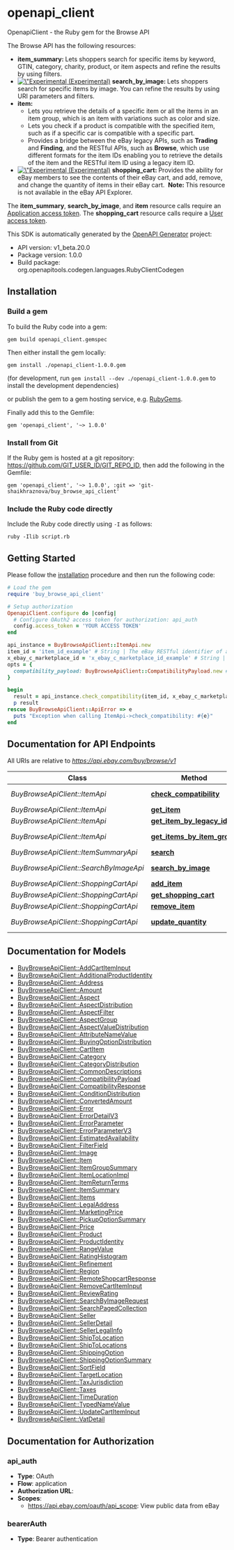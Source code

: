 # openapi_client

OpenapiClient - the Ruby gem for the Browse API

<p>The Browse API has the following resources:</p>   <ul> <li><b>item_summary: </b> Lets shoppers search for specific items by keyword, GTIN, category, charity, product, or item aspects and refine the results by using filters.</li>  <li> <a href=\"https://developer.ebay.com/api-docs/static/versioning.html#API\" target=\"_blank\"><img src=\"/cms/img/docs/experimental-icon.svg\" class=\"legend-icon experimental-icon\" alt=\"Experimental Release\" title=\"Experimental Release\" />&nbsp;(Experimental)</a> <b>search_by_image: </b> Lets shoppers search for specific items by image. You can refine the results by using URI parameters and filters.</li>   <li><b> item: </b> <ul><li>Lets you retrieve the details of a specific item or all the items in an item group, which is an item with variations such as color and size.</li> <li>Lets you check if a product is compatible with the specified item, such as if a specific car is compatible with a specific part.</li> <li>Provides a bridge between the eBay legacy APIs, such as <b>Trading</b> and <b>Finding</b>, and the RESTful APIs, such as <b>Browse</b>, which use different formats for the item IDs enabling you to retrieve the details of the item and the RESTful item ID using a legacy item ID.</li>  </ul> </li>  <li><a href=\"https://developer.ebay.com/api-docs/static/versioning.html#API\" target=\"_blank\"><img src=\"/cms/img/docs/experimental-icon.svg\" class=\"legend-icon experimental-icon\" alt=\"Experimental Release\" title=\"Experimental Release\" />&nbsp;(Experimental)</a> <b>shopping_cart: </b> Provides the ability for eBay members to see the contents of their eBay cart, and add, remove, and change the quantity of items in their eBay cart.&nbsp;&nbsp;<b>Note: </b> This resource is not available in the eBay API Explorer.</li></ul>       <p>The <b>item_summary</b>, <b>search_by_image</b>, and <b>item</b> resource calls require an <a href=\"/api-docs/static/oauth-client-credentials-grant.html\">Application access token</a>. The <b>shopping_cart</b> resource calls require a <a href=\"/api-docs/static/oauth-authorization-code-grant.html\">User access token</a>.</p>

This SDK is automatically generated by the [OpenAPI Generator](https://openapi-generator.tech) project:

- API version: v1_beta.20.0
- Package version: 1.0.0
- Build package: org.openapitools.codegen.languages.RubyClientCodegen

## Installation

### Build a gem

To build the Ruby code into a gem:

```shell
gem build openapi_client.gemspec
```

Then either install the gem locally:

```shell
gem install ./openapi_client-1.0.0.gem
```

(for development, run `gem install --dev ./openapi_client-1.0.0.gem` to install the development dependencies)

or publish the gem to a gem hosting service, e.g. [RubyGems](https://rubygems.org/).

Finally add this to the Gemfile:

    gem 'openapi_client', '~> 1.0.0'

### Install from Git

If the Ruby gem is hosted at a git repository: https://github.com/GIT_USER_ID/GIT_REPO_ID, then add the following in the Gemfile:

    gem 'openapi_client', '~> 1.0.0', :git => 'git-shaikhraznova/buy_browse_api_client'

### Include the Ruby code directly

Include the Ruby code directly using `-I` as follows:

```shell
ruby -Ilib script.rb
```

## Getting Started

Please follow the [installation](#installation) procedure and then run the following code:

```ruby
# Load the gem
require 'buy_browse_api_client'

# Setup authorization
OpenapiClient.configure do |config|
  # Configure OAuth2 access token for authorization: api_auth
  config.access_token = 'YOUR ACCESS TOKEN'
end

api_instance = BuyBrowseApiClient::ItemApi.new
item_id = 'item_id_example' # String | The eBay RESTful identifier of an item (such as a part you want to check). This ID is returned by the Browse and Feed API methods. RESTful Item ID Format: v1|#|# For example: v1|272394640372|0 or v1|162846450672|461882996982 For more information about item ID for RESTful APIs, see the Legacy API compatibility section of the Buy APIs Overview.
x_ebay_c_marketplace_id = 'x_ebay_c_marketplace_id_example' # String | The ID of the eBay marketplace you want to use. Note: This value is case sensitive. For example: &nbsp;&nbsp;X-EBAY-C-MARKETPLACE-ID = EBAY_US For a list of supported sites see, API Restrictions.
opts = {
  compatibility_payload: BuyBrowseApiClient::CompatibilityPayload.new # CompatibilityPayload | 
}

begin
  result = api_instance.check_compatibility(item_id, x_ebay_c_marketplace_id, opts)
  p result
rescue BuyBrowseApiClient::ApiError => e
  puts "Exception when calling ItemApi->check_compatibility: #{e}"
end

```

## Documentation for API Endpoints

All URIs are relative to *https://api.ebay.com/buy/browse/v1*

Class | Method | HTTP request | Description
------------ | ------------- | ------------- | -------------
*BuyBrowseApiClient::ItemApi* | [**check_compatibility**](docs/ItemApi.md#check_compatibility) | **POST** /item/{item_id}/check_compatibility | 
*BuyBrowseApiClient::ItemApi* | [**get_item**](docs/ItemApi.md#get_item) | **GET** /item/{item_id} | 
*BuyBrowseApiClient::ItemApi* | [**get_item_by_legacy_id**](docs/ItemApi.md#get_item_by_legacy_id) | **GET** /item/get_item_by_legacy_id | 
*BuyBrowseApiClient::ItemApi* | [**get_items_by_item_group**](docs/ItemApi.md#get_items_by_item_group) | **GET** /item/get_items_by_item_group | 
*BuyBrowseApiClient::ItemSummaryApi* | [**search**](docs/ItemSummaryApi.md#search) | **GET** /item_summary/search | 
*BuyBrowseApiClient::SearchByImageApi* | [**search_by_image**](docs/SearchByImageApi.md#search_by_image) | **POST** /item_summary/search_by_image | 
*BuyBrowseApiClient::ShoppingCartApi* | [**add_item**](docs/ShoppingCartApi.md#add_item) | **POST** /shopping_cart/add_item | 
*BuyBrowseApiClient::ShoppingCartApi* | [**get_shopping_cart**](docs/ShoppingCartApi.md#get_shopping_cart) | **GET** /shopping_cart/ | 
*BuyBrowseApiClient::ShoppingCartApi* | [**remove_item**](docs/ShoppingCartApi.md#remove_item) | **POST** /shopping_cart/remove_item | 
*BuyBrowseApiClient::ShoppingCartApi* | [**update_quantity**](docs/ShoppingCartApi.md#update_quantity) | **POST** /shopping_cart/update_quantity | 


## Documentation for Models

 - [BuyBrowseApiClient::AddCartItemInput](docs/AddCartItemInput.md)
 - [BuyBrowseApiClient::AdditionalProductIdentity](docs/AdditionalProductIdentity.md)
 - [BuyBrowseApiClient::Address](docs/Address.md)
 - [BuyBrowseApiClient::Amount](docs/Amount.md)
 - [BuyBrowseApiClient::Aspect](docs/Aspect.md)
 - [BuyBrowseApiClient::AspectDistribution](docs/AspectDistribution.md)
 - [BuyBrowseApiClient::AspectFilter](docs/AspectFilter.md)
 - [BuyBrowseApiClient::AspectGroup](docs/AspectGroup.md)
 - [BuyBrowseApiClient::AspectValueDistribution](docs/AspectValueDistribution.md)
 - [BuyBrowseApiClient::AttributeNameValue](docs/AttributeNameValue.md)
 - [BuyBrowseApiClient::BuyingOptionDistribution](docs/BuyingOptionDistribution.md)
 - [BuyBrowseApiClient::CartItem](docs/CartItem.md)
 - [BuyBrowseApiClient::Category](docs/Category.md)
 - [BuyBrowseApiClient::CategoryDistribution](docs/CategoryDistribution.md)
 - [BuyBrowseApiClient::CommonDescriptions](docs/CommonDescriptions.md)
 - [BuyBrowseApiClient::CompatibilityPayload](docs/CompatibilityPayload.md)
 - [BuyBrowseApiClient::CompatibilityResponse](docs/CompatibilityResponse.md)
 - [BuyBrowseApiClient::ConditionDistribution](docs/ConditionDistribution.md)
 - [BuyBrowseApiClient::ConvertedAmount](docs/ConvertedAmount.md)
 - [BuyBrowseApiClient::Error](docs/Error.md)
 - [BuyBrowseApiClient::ErrorDetailV3](docs/ErrorDetailV3.md)
 - [BuyBrowseApiClient::ErrorParameter](docs/ErrorParameter.md)
 - [BuyBrowseApiClient::ErrorParameterV3](docs/ErrorParameterV3.md)
 - [BuyBrowseApiClient::EstimatedAvailability](docs/EstimatedAvailability.md)
 - [BuyBrowseApiClient::FilterField](docs/FilterField.md)
 - [BuyBrowseApiClient::Image](docs/Image.md)
 - [BuyBrowseApiClient::Item](docs/Item.md)
 - [BuyBrowseApiClient::ItemGroupSummary](docs/ItemGroupSummary.md)
 - [BuyBrowseApiClient::ItemLocationImpl](docs/ItemLocationImpl.md)
 - [BuyBrowseApiClient::ItemReturnTerms](docs/ItemReturnTerms.md)
 - [BuyBrowseApiClient::ItemSummary](docs/ItemSummary.md)
 - [BuyBrowseApiClient::Items](docs/Items.md)
 - [BuyBrowseApiClient::LegalAddress](docs/LegalAddress.md)
 - [BuyBrowseApiClient::MarketingPrice](docs/MarketingPrice.md)
 - [BuyBrowseApiClient::PickupOptionSummary](docs/PickupOptionSummary.md)
 - [BuyBrowseApiClient::Price](docs/Price.md)
 - [BuyBrowseApiClient::Product](docs/Product.md)
 - [BuyBrowseApiClient::ProductIdentity](docs/ProductIdentity.md)
 - [BuyBrowseApiClient::RangeValue](docs/RangeValue.md)
 - [BuyBrowseApiClient::RatingHistogram](docs/RatingHistogram.md)
 - [BuyBrowseApiClient::Refinement](docs/Refinement.md)
 - [BuyBrowseApiClient::Region](docs/Region.md)
 - [BuyBrowseApiClient::RemoteShopcartResponse](docs/RemoteShopcartResponse.md)
 - [BuyBrowseApiClient::RemoveCartItemInput](docs/RemoveCartItemInput.md)
 - [BuyBrowseApiClient::ReviewRating](docs/ReviewRating.md)
 - [BuyBrowseApiClient::SearchByImageRequest](docs/SearchByImageRequest.md)
 - [BuyBrowseApiClient::SearchPagedCollection](docs/SearchPagedCollection.md)
 - [BuyBrowseApiClient::Seller](docs/Seller.md)
 - [BuyBrowseApiClient::SellerDetail](docs/SellerDetail.md)
 - [BuyBrowseApiClient::SellerLegalInfo](docs/SellerLegalInfo.md)
 - [BuyBrowseApiClient::ShipToLocation](docs/ShipToLocation.md)
 - [BuyBrowseApiClient::ShipToLocations](docs/ShipToLocations.md)
 - [BuyBrowseApiClient::ShippingOption](docs/ShippingOption.md)
 - [BuyBrowseApiClient::ShippingOptionSummary](docs/ShippingOptionSummary.md)
 - [BuyBrowseApiClient::SortField](docs/SortField.md)
 - [BuyBrowseApiClient::TargetLocation](docs/TargetLocation.md)
 - [BuyBrowseApiClient::TaxJurisdiction](docs/TaxJurisdiction.md)
 - [BuyBrowseApiClient::Taxes](docs/Taxes.md)
 - [BuyBrowseApiClient::TimeDuration](docs/TimeDuration.md)
 - [BuyBrowseApiClient::TypedNameValue](docs/TypedNameValue.md)
 - [BuyBrowseApiClient::UpdateCartItemInput](docs/UpdateCartItemInput.md)
 - [BuyBrowseApiClient::VatDetail](docs/VatDetail.md)


## Documentation for Authorization


### api_auth


- **Type**: OAuth
- **Flow**: application
- **Authorization URL**: 
- **Scopes**: 
  - https://api.ebay.com/oauth/api_scope: View public data from eBay

### bearerAuth

- **Type**: Bearer authentication

